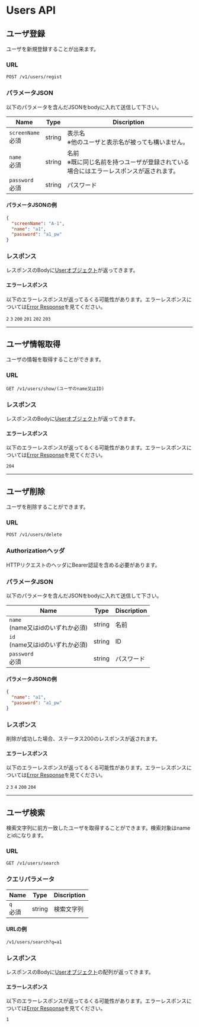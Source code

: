 # Users API

## ユーザ登録

ユーザを新規登録することが出来ます。

### URL

```
POST /v1/users/regist
```

### パラメータJSON

以下のパラメータを含んだJSONをbodyに入れて送信して下さい。

| Name               | Type   | Discription                                    |
| ------------------ | ------ | ---------------------------------------------- |
| `screenName`<br>必須 | string | 表示名<br>※他のユーザと表示名が被っても構いません。                   |
| `name`<br>必須       | string | 名前<br>※既に同じ名前を持つユーザが登録されている場合にはエラーレスポンスが返されます。 |
| `password`<br>必須   | string | パスワード                                          |

#### パラメータJSONの例

```JSON
{
  "screenName": "A-1",
  "name": "a1",
  "password": "a1_pw"
}
```

### レスポンス

レスポンスのBodyに[Userオブジェクト](./data.md#User)が返ってきます。

#### エラーレスポンス

以下のエラーレスポンスが返ってるくる可能性があります。エラーレスポンスについては[Error Response](./error.md)を見てください。

`2` `3` `200` `201` `202` `203`

---

## ユーザ情報取得

ユーザの情報を取得することができます。

### URL

```
GET /v1/users/show/(ユーザのname又はID)
```

### レスポンス

レスポンスのBodyに[Userオブジェクト](./data.md#User)が返ってきます。

#### エラーレスポンス

以下のエラーレスポンスが返ってるくる可能性があります。エラーレスポンスについては[Error Response](./error.md)を見てください。

`204`

---

## ユーザ削除

ユーザを削除することができます。

### URL

```
POST /v1/users/delete
```

### Authorizationヘッダ

HTTPリクエストのヘッダにBearer認証を含める必要があります。

### パラメータJSON

以下のパラメータを含んだJSONをbodyに入れて送信して下さい。

| Name                        | Type   | Discription |
| --------------------------- | ------ | ----------- |
| `name`<br>(name又はidのいずれか必須) | string | 名前          |
| `id`<br>(name又はidのいずれか必須)   | string | ID          |
| `password`<br>必須            | string | パスワード       |

#### パラメータJSONの例

```JSON
{
  "name": "a1",
  "password": "a1_pw"
}
```

### レスポンス

削除が成功した場合、ステータス200のレスポンスが返されます。

#### エラーレスポンス

以下のエラーレスポンスが返ってるくる可能性があります。エラーレスポンスについては[Error Response](./error.md)を見てください。

`2` `3` `4` `200` `204`

---

## ユーザ検索

検索文字列に前方一致したユーザを取得することができます。検索対象はnameとidになります。

### URL

```
GET /v1/users/search
```

### クエリパラメータ

| Name      | Type   | Discription |
| --------- | ------ | ----------- |
| `q`<br>必須 | string | 検索文字列       |

#### URLの例

```
/v1/users/search?q=a1
```

### レスポンス

レスポンスのBodyに[Userオブジェクト](./data.md#User)の配列が返ってきます。

#### エラーレスポンス

以下のエラーレスポンスが返ってるくる可能性があります。エラーレスポンスについては[Error Response](./error.md)を見てください。

`1`
